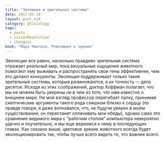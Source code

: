 ```yaml
---
title: "Эволюция и зрительная система"
date: 2017-05-19
layout: post.njk
category: phisiology
tags:
  - posts
  - visionRevolution
  - changizi
book: "Марк Чангизи. Революция в зрении"
---
```


Эволюции все равно, насколько правдиво зрительная система отражает реальный мир, пока визуальные ощущения животного помогают ему выживать и распространять свои гены эффективнее, чем это делают конкуренты. Эволюция поддерживает только такие зрительные системы, которые размножаются, а их точность — дело десятое. Исходя из этих соображений, доктор Хоффман полагает, что мы не можем быть уверены ни в чем из того, что нам известно о внешнем мире. На мой взгляд профессор перегибает палку, принимая скептические аргументы такого рода слишком близко к сердцу (по правде говоря, я даже волновался, что, не будучи уверен в моем существовании, он перестанет оплачивать мои обеды), однако само это сравнение видимого мира с “рабочим столом” компьютера невероятно удачно и поучительно, и мы еще вернемся к нему в последующих главах. Как сказано выше, цветовое зрение животного всегда будет эволюционировать так, чтобы лучше всего видеть то, что важнее всего.

